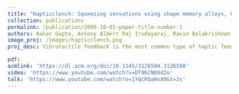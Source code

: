```yaml
---
title: "Hapticclench: Squeezing sensations using shape memory alloys, UIST 2019"
collection: publications
permalink: /publication/2009-10-01-paper-title-number-1
authors: Aakar Gupta, Antony Albert Raj Irudayaraj, Ravin Balakrishnan
image_proj: /images/hapticclench.png
proj_desc: Vibrotactile feedback is the most common type of haptic feedback and commonly used in mobile and wearable devices. We investigated using shape memory to generate squeeze sensation on the wrist and finger. SMA's contract its length when heat or current supplied to it to generates the squeeze sensations. 

pdf: 
acmlink: 'https://dl.acm.org/doi/10.1145/3126594.3126598'
video: 'https://www.youtube.com/watch?v=DT96CNQ9d2o'
talk: 'https://www.youtube.com/watch?v=1YqCROaHxX0&t=2s'
---
```





